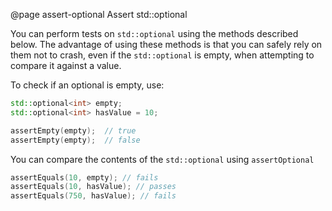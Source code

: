 @page assert-optional Assert std::optional

You can perform tests on ``std::optional`` using the methods
described below. The advantage of using these methods is that you
can safely rely on them not to crash, even if the ``std::optional``
is empty, when attempting to compare it against a value.

To check if an optional is empty, use:

````cpp
std::optional<int> empty;
std::optional<int> hasValue = 10;

assertEmpty(empty);  // true
assertEmpty(empty);  // false
````

You can compare the contents of the ``std::optional`` using
``assertOptional``

````cpp
assertEquals(10, empty); // fails
assertEquals(10, hasValue); // passes
assertEquals(750, hasValue); // fails
````